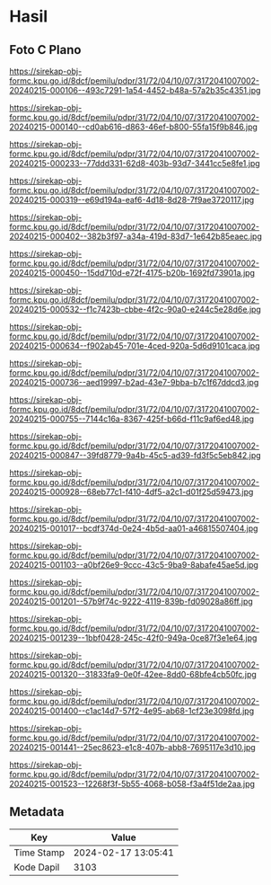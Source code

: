 # Hasil

## Foto C Plano

https://sirekap-obj-formc.kpu.go.id/8dcf/pemilu/pdpr/31/72/04/10/07/3172041007002-20240215-000106--493c7291-1a54-4452-b48a-57a2b35c4351.jpg

https://sirekap-obj-formc.kpu.go.id/8dcf/pemilu/pdpr/31/72/04/10/07/3172041007002-20240215-000140--cd0ab616-d863-46ef-b800-55fa15f9b846.jpg

https://sirekap-obj-formc.kpu.go.id/8dcf/pemilu/pdpr/31/72/04/10/07/3172041007002-20240215-000233--77ddd331-62d8-403b-93d7-3441cc5e8fe1.jpg

https://sirekap-obj-formc.kpu.go.id/8dcf/pemilu/pdpr/31/72/04/10/07/3172041007002-20240215-000319--e69d194a-eaf6-4d18-8d28-7f9ae3720117.jpg

https://sirekap-obj-formc.kpu.go.id/8dcf/pemilu/pdpr/31/72/04/10/07/3172041007002-20240215-000402--382b3f97-a34a-419d-83d7-1e642b85eaec.jpg

https://sirekap-obj-formc.kpu.go.id/8dcf/pemilu/pdpr/31/72/04/10/07/3172041007002-20240215-000450--15dd710d-e72f-4175-b20b-1692fd73901a.jpg

https://sirekap-obj-formc.kpu.go.id/8dcf/pemilu/pdpr/31/72/04/10/07/3172041007002-20240215-000532--f1c7423b-cbbe-4f2c-90a0-e244c5e28d6e.jpg

https://sirekap-obj-formc.kpu.go.id/8dcf/pemilu/pdpr/31/72/04/10/07/3172041007002-20240215-000634--f902ab45-701e-4ced-920a-5d6d9101caca.jpg

https://sirekap-obj-formc.kpu.go.id/8dcf/pemilu/pdpr/31/72/04/10/07/3172041007002-20240215-000736--aed19997-b2ad-43e7-9bba-b7c1f67ddcd3.jpg

https://sirekap-obj-formc.kpu.go.id/8dcf/pemilu/pdpr/31/72/04/10/07/3172041007002-20240215-000755--7144c16a-8367-425f-b66d-f11c9af6ed48.jpg

https://sirekap-obj-formc.kpu.go.id/8dcf/pemilu/pdpr/31/72/04/10/07/3172041007002-20240215-000847--39fd8779-9a4b-45c5-ad39-fd3f5c5eb842.jpg

https://sirekap-obj-formc.kpu.go.id/8dcf/pemilu/pdpr/31/72/04/10/07/3172041007002-20240215-000928--68eb77c1-f410-4df5-a2c1-d01f25d59473.jpg

https://sirekap-obj-formc.kpu.go.id/8dcf/pemilu/pdpr/31/72/04/10/07/3172041007002-20240215-001017--bcdf374d-0e24-4b5d-aa01-a46815507404.jpg

https://sirekap-obj-formc.kpu.go.id/8dcf/pemilu/pdpr/31/72/04/10/07/3172041007002-20240215-001103--a0bf26e9-9ccc-43c5-9ba9-8abafe45ae5d.jpg

https://sirekap-obj-formc.kpu.go.id/8dcf/pemilu/pdpr/31/72/04/10/07/3172041007002-20240215-001201--57b9f74c-9222-4119-839b-fd09028a86ff.jpg

https://sirekap-obj-formc.kpu.go.id/8dcf/pemilu/pdpr/31/72/04/10/07/3172041007002-20240215-001239--1bbf0428-245c-42f0-949a-0ce87f3e1e64.jpg

https://sirekap-obj-formc.kpu.go.id/8dcf/pemilu/pdpr/31/72/04/10/07/3172041007002-20240215-001320--31833fa9-0e0f-42ee-8dd0-68bfe4cb50fc.jpg

https://sirekap-obj-formc.kpu.go.id/8dcf/pemilu/pdpr/31/72/04/10/07/3172041007002-20240215-001400--c1ac14d7-57f2-4e95-ab68-1cf23e3098fd.jpg

https://sirekap-obj-formc.kpu.go.id/8dcf/pemilu/pdpr/31/72/04/10/07/3172041007002-20240215-001441--25ec8623-e1c8-407b-abb8-7695117e3d10.jpg

https://sirekap-obj-formc.kpu.go.id/8dcf/pemilu/pdpr/31/72/04/10/07/3172041007002-20240215-001523--12268f3f-5b55-4068-b058-f3a4f51de2aa.jpg


## Metadata

| Key        | Value               |
| ---------- | ------------------- |
| Time Stamp | 2024-02-17 13:05:41 |
| Kode Dapil | 3103                |



